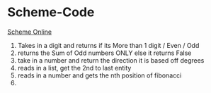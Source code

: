 # Scheme-Code
<a href="https://www.tutorialspoint.com/execute_scheme_online.php" > Scheme Online </a> <br>

<ol> 
  <li>Takes in a digit and returns if its More than 1 digit / Even / Odd</li>
  <li>returns the Sum of Odd numbers ONLY else it returns False
 </li>
  <li>take in a number and return the direction it is based off degrees
 </li>
  <li>reads in a list, get the 2nd to last entity
 </li>
  <li>reads in a number and gets the nth position of fibonacci
 </li>
  <li> </li>
</ol>

